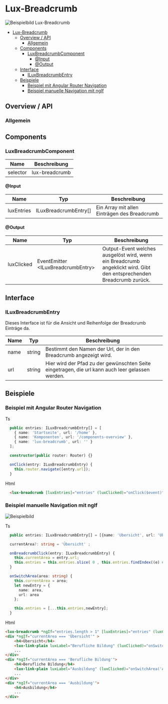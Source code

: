 # Lux-Breadcrumb

![Beispielbild Lux-Breadcrumb](https://raw.githubusercontent.com/wiki/IHK-GfI/lux-components-workspace/Versions/v16/lux‐breadcrumb‐v16‐img-01.png)

- [Lux-Breadcrumb](#lux-breadcrumb)
  - [Overview / API](#overview--api)
    - [Allgemein](#allgemein)
  - [Components](#components)
    - [LuxBreadcrumbComponent](#luxbreadcrumbcomponent)
      - [@Input](#input)
      - [@Output](#output)
  - [Interface](#interface)
    - [ILuxBreadcrumbEntry](#iluxbreadcrumbentry)
  - [Beispiele](#beispiele)
    - [Beispiel mit Angular Router Navigation](#beispiel-mit-angular-router-navigation)
    - [Beispiel manuelle Navigation mit ngIf](#beispiel-manuelle-navigation-mit-ngif)

## Overview / API

### Allgemein

## Components

### LuxBreadcrumbComponent

| Name     | Beschreibung    |
| -------- | --------------- |
| selector | lux-breadcrumb |

#### @Input

| Name       | Typ                     | Beschreibung                                                                     |
| ---------- | ----------------------- | -------------------------------------------------------------------------------- |
| luxEntries | ILuxBreadcrumbEntry[]  | Ein Array mit allen Einträgen des Breadcrumb                                    |

#### @Output

| Name        | Typ                                  | Beschreibung                                                                                                         |
| ----------- | ------------------------------------ | -------------------------------------------------------------------------------------------------------------------- |
| luxClicked  | EventEmitter \<ILuxBreadcrumbEntry> | Output-Event welches ausgelöst wird, wenn ein Breadcrumb angeklickt wird. Gibt den entsprechenden Breadcrumb zurück. |

## Interface

### ILuxBreadcrumbEntry

Dieses Interface ist für die Ansicht und Reihenfolge der Breadcrumb Einträge da.

| Name  | Typ    | Beschreibung                                                                                      |
| ----- | ------ | ------------------------------------------------------------------------------------------------- |
| name  | string | Bestimmt den Namen der Url, der in den Breadcrumb angezeigt wird.                                |
| url   | string | Hier wird der Pfad zu der gewünschten Seite eingetragen, die url kann auch leer gelassen werden.  |

## Beispiele

### Beispiel mit Angular Router Navigation

Ts

```typescript
  public entries: ILuxBreadcrumbEntry[] = [
    { name: 'Startseite', url: '/home' },
    { name: 'Komponenten', url: '/components-overview' },
    { name: 'lux-breadcrumb', url: '' }
  ];

  constructor(public router: Router) {}

  onClick(entry: ILuxBreadcrumbEntry) {
    this.router.navigate([entry.url]);
  }
```

Html

```html
  <lux-breadcrumb [luxEntries]="entries" (luxClicked)="onClick($event)"></lux-breadcrumb>
```

### Beispiel manuelle Navigation mit ngIf

![Beispielbild](https://raw.githubusercontent.com/wiki/IHK-GfI/lux-components-workspace/Versions/v16/lux‐breadcrumb‐v16‐img‐02.png)

Ts

```typescript
  public entries: ILuxBreadcrumbEntry[] = [{name: 'Übersicht', url: 'Übersicht'}];

  currentArea?: string = 'Übersicht' ;

  onBreadcrumbClick(entry: ILuxBreadcrumbEntry) {
    this.currentArea = entry.url;
    this.entries = this.entries.slice( 0 , this.entries.findIndex((e) => e.name === entry.name) + 1 );
  }

  onSwitchArea(area: string) {
    this.currentArea = area;
    let newEntry = {
      name: area,
      url: area
    };

    this.entries = [...this.entries,newEntry];
  }

```

Html

```html
<lux-breadcrumb *ngIf="entries.length > 1" [luxEntries]="entries" (luxClicked)="onBreadcrumbClick($event)"></lux-breadcrumb>
<div *ngIf="currentArea === 'Übersicht'" >
    <h4>Übersicht</h4>
    <lux-link-plain luxLabel="Berufliche Bildung" (luxClicked)="onSwitchArea('Berufliche Bildung')" ></lux-link-plain>
    ...
</div>
<div *ngIf="currentArea === 'Berufliche Bildung'">
    <h4>Berufliche Bildung</h4>
    <lux-link-plain luxLabel="Ausbildung" (luxClicked)="onSwitchArea('Ausbildung')" ></lux-link-plain>
    ...
</div>
<div *ngIf="currentArea === 'Ausbildung'">
    <h4>Ausbildung</h4>
    ...
</div>
```
